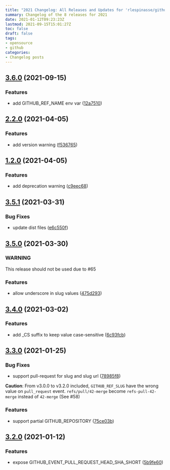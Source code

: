 ```yaml
---
title: "2021 Changelog: All Releases and Updates for 'rlespinasse/github-slug-action'"
summary: Changelog of the 8 releases for 2021
date: 2021-01-12T09:23:23Z
lastmod: 2021-09-15T15:01:27Z
toc: false
draft: false
tags:
- opensource
- github
categories:
- Changelog posts
---
```

## [3.6.0](http://github.com/rlespinasse/github-slug-action/compare/3.5.1...3.6.0) (2021-09-15)


### Features

* add GITHUB_REF_NAME env var ([12a7510](http://github.com/rlespinasse/github-slug-action/commit/12a75106304d45442301df66d3ba38e1ac002649))



## [2.2.0](http://github.com/rlespinasse/github-slug-action/compare/2.1.1...2.2.0) (2021-04-05)


### Features

* add version warning ([f536765](http://github.com/rlespinasse/github-slug-action/commit/f536765da448783f587c88e2c69f8f65b4e06541))



## [1.2.0](http://github.com/rlespinasse/github-slug-action/compare/1.1.1...1.2.0) (2021-04-05)


### Features

* add deprecation warning ([c9eec68](http://github.com/rlespinasse/github-slug-action/commit/c9eec68e1a02f91b77e9b978ad23527085244aaa))



## [3.5.1](http://github.com/rlespinasse/github-slug-action/compare/3.5.0...3.5.1) (2021-03-31)


### Bug Fixes

* update dist files ([e6c550f](http://github.com/rlespinasse/github-slug-action/commit/e6c550f88ccca52a82675b89186b6b72864f087c))



## [3.5.0](http://github.com/rlespinasse/github-slug-action/compare/3.4.0...3.5.0) (2021-03-30)

### WARNING

This release should not be used due to #65


### Features

* allow underscore in slug values ([475d293](http://github.com/rlespinasse/github-slug-action/commit/475d293680b998a3315846828329f05bfff4ac9c))



## [3.4.0](http://github.com/rlespinasse/github-slug-action/compare/3.3.0...3.4.0) (2021-03-02)


### Features

* add _CS suffix to keep value case-sensitive ([6c93fcb](http://github.com/rlespinasse/github-slug-action/commit/6c93fcbf53da9c6415bd7f5e37579b488f34339e))



## [3.3.0](http://github.com/rlespinasse/github-slug-action/compare/3.2.0...3.3.0) (2021-01-25)


### Bug Fixes

* support pull-request for slug and slug url ([78985f8](http://github.com/rlespinasse/github-slug-action/commit/78985f84eca97ef1c5262e85e8a73a277494c4ed))


**Caution**: From v3.0.0 to v3.2.0 included, `GITHUB_REF_SLUG` have the wrong value on `pull_request` event.
`refs/pull/42-merge` become `refs-pull-42-merge` instead of `42-merge` (See #58)


### Features

* support partial GITHUB_REPOSITORY ([75ce03b](http://github.com/rlespinasse/github-slug-action/commit/75ce03b6a055a3be9d936a3a99c51038bd72298c))



## [3.2.0](http://github.com/rlespinasse/github-slug-action/compare/3.1.0...3.2.0) (2021-01-12)


### Features

* expose GITHUB_EVENT_PULL_REQUEST_HEAD_SHA_SHORT ([5b9fe60](http://github.com/rlespinasse/github-slug-action/commit/5b9fe6015d2facc71c81d53bf3b08f04e0f3f743))



